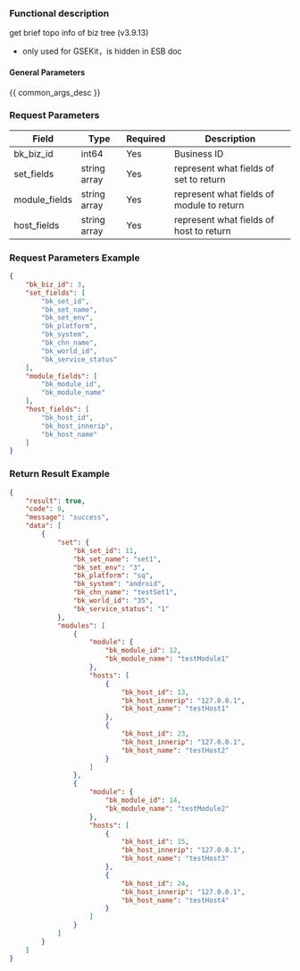 ### Functional description

get brief topo info of biz tree (v3.9.13)

- only used for GSEKit，is hidden in ESB doc

#### General Parameters

{{ common_args_desc }}

### Request Parameters

| Field      | Type      | Required | Description                                                  |
| ---------- | --------- | -------- | ------------------------------------------------------------ |
| bk_biz_id  | int64       | Yes      | Business ID                                                  |
|set_fields|string array|Yes|represent what fields of set to return|
|module_fields|string array|Yes|represent what fields of module to return|
|host_fields|string array|Yes|represent what fields of host to return|

### Request Parameters Example

```json
{
    "bk_biz_id": 3,
    "set_fields": [
        "bk_set_id",
        "bk_set_name",
        "bk_set_env",
        "bk_platform",
        "bk_system",
        "bk_chn_name",
        "bk_world_id",
        "bk_service_status"
    ],
    "module_fields": [
        "bk_module_id",
        "bk_module_name"
    ],
    "host_fields": [
        "bk_host_id",
        "bk_host_innerip",
        "bk_host_name"
    ]
}
```

### Return Result Example

```json
{
    "result": true,
    "code": 0,
    "message": "success",
    "data": [
        {
            "set": {
                "bk_set_id": 11,
                "bk_set_name": "set1",
                "bk_set_env": "3",
                "bk_platform": "sq",
                "bk_system": "android",
                "bk_chn_name": "testSet1",
                "bk_world_id": "35",
                "bk_service_status": "1"
            },
            "modules": [
                {
                    "module": {
                        "bk_module_id": 12,
                        "bk_module_name": "testModule1"
                    },
                    "hosts": [
                        {
                            "bk_host_id": 13,
                            "bk_host_innerip": "127.0.0.1",
                            "bk_host_name": "testHost1"
                        },
                        {
                            "bk_host_id": 23,
                            "bk_host_innerip": "127.0.0.1",
                            "bk_host_name": "testHost2"
                        }
                    ]
                },
                {
                    "module": {
                        "bk_module_id": 14,
                        "bk_module_name": "testModule2"
                    },
                    "hosts": [
                        {
                            "bk_host_id": 15,
                            "bk_host_innerip": "127.0.0.1",
                            "bk_host_name": "testHost3"
                        },
                        {
                            "bk_host_id": 24,
                            "bk_host_innerip": "127.0.0.1",
                            "bk_host_name": "testHost4"
                        }
                    ]
                }
            ]
        }
    ]
}
```
